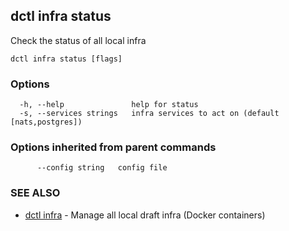 ## dctl infra status

Check the status of all local infra

```
dctl infra status [flags]
```

### Options

```
  -h, --help               help for status
  -s, --services strings   infra services to act on (default [nats,postgres])
```

### Options inherited from parent commands

```
      --config string   config file
```

### SEE ALSO

* [dctl infra](dctl_infra.md)	 - Manage all local draft infra (Docker containers)

